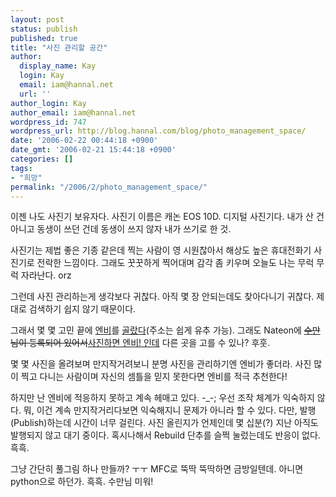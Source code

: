 ```yaml
---
layout: post
status: publish
published: true
title: "사진 관리할 공간"
author:
  display_name: Kay
  login: Kay
  email: iam@hannal.net
  url: ''
author_login: Kay
author_email: iam@hannal.net
wordpress_id: 747
wordpress_url: http://blog.hannal.com/blog/photo_management_space/
date: '2006-02-22 00:44:18 +0900'
date_gmt: '2006-02-21 15:44:18 +0900'
categories: []
tags:
- "희망"
permalink: "/2006/2/photo_management_space/"
---
```

<p>이젠 나도 사진기 보유자다. 사진기 이름은 캐논 EOS 10D. 디지털 사진기다. 내가 산 건 아니고 동생이 쓰던 건데 동생이 쓰지 않자 내가 쓰기로 한 것.</p>
<p>사진기는 제법 좋은 기종 같은데 찍는 사람이 영 시원찮아서 해상도 높은 휴대전화기 사진기로 전락한 느낌이다. 그래도 꿋꿋하게 찍어대며 감각 좀 키우며 오늘도 나는 무럭 무럭 자라난다. orz</p>
<p>그런데 사진 관리하는게 생각보다 귀찮다. 아직 몇 장 안되는데도 찾아다니기 귀찮다. 제대로 검색하기 쉽지 않기 때문이다.</p>
<p>그래서 몇 몇 고민 끝에 <a href="http://www.enbee.com">엔비</a>를 <a href="http://hannal.enbee.com">골랐다</a>(주소는 쉽게 유추 가능). 그래도 Nateon에 <del datetime="2006-02-22T00:38:51-09:00"><a href="http://www.sumanpark.com">수만</a>님이 등록되어 있어서</del><ins datetime="2006-02-22T00:38:51-09:00">사진하면 엔비! 인데</ins> 다른 곳을 고를 수 있나? 후훗.</p>
<p>몇 몇 사진을 올려보며 만지작거려보니 분명 사진을 관리하기엔 엔비가 좋더라. 사진 많이 찍고 다니는 사람이며 자신의 셈틀을 믿지 못한다면 엔비를 적극 추천한다!</p>
<p>하지만 난 엔비에 적응하지 못하고 계속 헤매고 있다. -_-; 우선 조작 체계가 익숙하지 않다. 뭐, 이건 계속 만지작거리다보면 익숙해지니 문제가 아니라 할 수 있다. 다만, 발행(Publish)하는데 시간이 너무 걸린다. 사진 올린지가 언제인데 몇 십분(?) 지난 아직도 발행되지 않고 대기 중이다. 혹시나해서 Rebuild 단추를 슬쩍 눌렀는데도 반응이 없다. 흑흑.</p>
<p>그냥 간단히 풀그림 하나 만들까? ㅜㅜ MFC로 뚝딱 뚝딱하면 금방일텐데. 아니면 python으로 하던가. 흑흑. 수만님 미워!</p>
